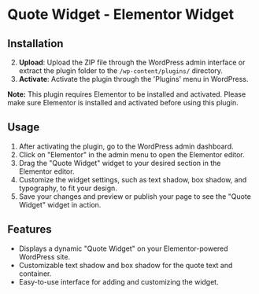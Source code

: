 # Quote Widget - Elementor Widget

## Installation

2. **Upload**: Upload the ZIP file through the WordPress admin interface or extract the plugin folder to the `/wp-content/plugins/` directory.
3. **Activate**: Activate the plugin through the 'Plugins' menu in WordPress.

**Note:** This plugin requires Elementor to be installed and activated. Please make sure Elementor is installed and activated before using this plugin.

## Usage

1. After activating the plugin, go to the WordPress admin dashboard.
2. Click on "Elementor" in the admin menu to open the Elementor editor.
3. Drag the "Quote Widget" widget to your desired section in the Elementor editor.
4. Customize the widget settings, such as text shadow, box shadow, and typography, to fit your design.
5. Save your changes and preview or publish your page to see the "Quote Widget" widget in action.

## Features

- Displays a dynamic "Quote Widget" on your Elementor-powered WordPress site.
- Customizable text shadow and box shadow for the quote text and container.
- Easy-to-use interface for adding and customizing the widget.
